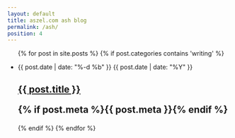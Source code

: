 ```yaml
---
layout: default
title: aszel.com ash blog
permalink: /ash/
position: 4
---
```

<ul class="post-list">
{% for post in site.posts %}
{% if post.categories contains 'writing' %}
<li>
    <p class="post-list-date">
        <span class="post-meta post-list-date-day">{{ post.date | date: "%-d %b" }}</span>
        <span class="post-meta post-list-date-year">{{ post.date | date: "%Y" }}</span>
    </p>
    <h2>
        <a class="post-link" href="{{ post.url | prepend: site.baseurl }}">{{ post.title }}</a>
        <p class="post-meta">{% if post.meta %}{{ post.meta }}{% endif %}</p>
    </h2>

</li>
{% endif %}
{% endfor %}
</ul>